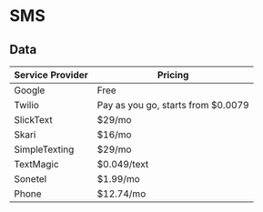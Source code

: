 # SMS

## Data

| Service Provider | Pricing |
| --- | --- |
| Google | Free |
| Twilio | Pay as you go, starts from $0.0079 | 
| SlickText | $29/mo |
| Skari | $16/mo | 
| SimpleTexting | $29/mo |
| TextMagic | $0.049/text |
| Sonetel | $1.99/mo |
| Phone | $12.74/mo |


